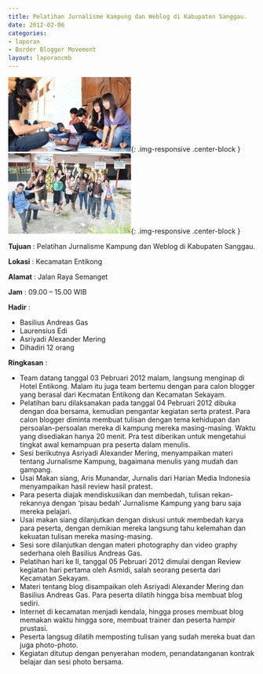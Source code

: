 ```yaml
---
title: Pelatihan Jurnalisme Kampung dan Weblog di Kabupaten Sanggau.
date: 2012-02-06
categories:
- laporan
- Border Blogger Movement
layout: laporancmb
---
```


![250px-FEBRUARI_6_2012_PELATIHAN_BBM_DI_ENTIKONG_SANGGAU.jpg](/_uploads/250px-FEBRUARI_6_2012_PELATIHAN_BBM_DI_ENTIKONG_SANGGAU.jpg){: .img-responsive .center-block }
![250px-FEBRUARI_06_2012_PELATIHAN_BBM_DI_ENTIKONG_SANGGAU.jpg](/_uploads/250px-FEBRUARI_06_2012_PELATIHAN_BBM_DI_ENTIKONG_SANGGAU.jpg){: .img-responsive .center-block }

**Tujuan** :  Pelatihan Jurnalisme Kampung dan Weblog di Kabupaten Sanggau. 

**Lokasi** :  Kecamatan Entikong 

**Alamat** :  Jalan Raya Semanget 

**Jam** :   09.00 – 15.00 WIB 

**Hadir** :
* Basilius Andreas Gas
* Laurensius Edi
* Asriyadi Alexander Mering
* Dihadiri 12 orang

**Ringkasan** :
* Team datang tanggal 03 Pebruari 2012  malam, langsung menginap  di Hotel Entikong. Malam itu juga team bertemu dengan para calon blogger  yang berasal dari Kecmatan Entikong dan Kecamatan Sekayam. 
* Pelatihan baru dilaksanakan pada tanggal 04 Pebruari 2012 dibuka  dengan doa bersama, kemudian pengantar kegiatan serta pratest.   Para  calon blogger diminta membuat tulisan dengan tema kehidupan dan  persoalan-persoalan mereka di kampung mereka masing-masing. Waktu yang  disediakan hanya 20 menit. Pra test diberikan untuk mengetahui tingkat  awal kemampuan pra peserta dalam menulis.
* Sesi berikutnya Asriyadi Alexander Mering, menyampaikan materi tentang Jurnalisme Kampung, bagaimana menulis yang mudah dan gampang.
* Usai Makan siang, Aris Munandar, Jurnalis dari Harian Media Indonesia menyampaikan hasil review hasil pratest.
* Para peserta diajak mendiskusikan dan membedah, tulisan  rekan-rekannya dengan ‘pisau bedah’ Jurnalisme Kampung yang baru saja  mereka pelajari.
* Usai makan siang  dilanjutkan dengan diskusi  untuk membedah karya  para peserta, dengan demikian mereka langsung tahu kelemahan dan  kekuatan tulisan mereka masing-masing.
* Sesi sore dilanjutkan dengan materi photography dan video graphy sederhana oleh Basilius Andreas Gas.
* Pelatihan hari ke II, tanggal 05 Pebruari 2012 dimulai dengan  Review kegiatan hari pertama oleh Asmidi, salah seorang peserta dari  Kecamatan Sekayam.
* Materi tentang blog disampaikan oleh Asriyadi Alexander Mering dan Basilius Andreas Gas.  Para peserta dilatih hingga bisa membuat blog  sediri.
* Internet di kecamatan  menjadi kendala,  hingga proses membuat   blog memakan waktu hingga sore, membuat trainer dan peserta hampir  prustasi.
* Peserta langsug  dilatih memposting tulisan yang sudah mereka buat dan juga photo-photo.
* Kegiatan ditutup dengan penyerahan modem, penandatanganan kontrak belajar dan sesi photo bersama.  

